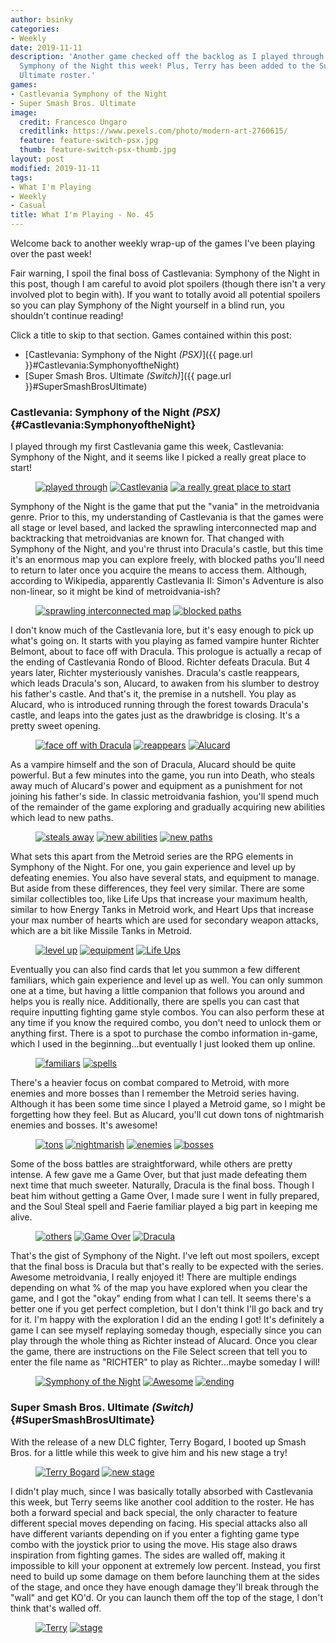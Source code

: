 ```yaml
---
author: bsinky
categories:
- Weekly
date: 2019-11-11
description: 'Another game checked off the backlog as I played through Castlevania:
  Symphony of the Night this week! Plus, Terry has been added to the Super Smash Bros.
  Ultimate roster.'
games:
- Castlevania Symphony of the Night
- Super Smash Bros. Ultimate
image:
  credit: Francesco Ungaro
  creditlink: https://www.pexels.com/photo/modern-art-2760615/
  feature: feature-switch-psx.jpg
  thumb: feature-switch-psx-thumb.jpg
layout: post
modified: 2019-11-11
tags:
- What I'm Playing
- Weekly
- Casual
title: What I'm Playing - No. 45
---
```


Welcome back to another weekly wrap-up of the games I've been playing over the
past week!

Fair warning, I spoil the final boss of Castlevania: Symphony of the Night in
this post, though I am careful to avoid plot spoilers (though there isn't a very
involved plot to begin with). If you want to totally avoid all potential
spoilers so you can play Symphony of the Night yourself in a blind run, you
shouldn't continue reading!

Click a title to skip to that section. Games contained within this post:

 - [Castlevania: Symphony of the Night *(PSX)*]({{ page.url }}#Castlevania:SymphonyoftheNight)
 - [Super Smash Bros. Ultimate *(Switch)*]({{ page.url }}#SuperSmashBrosUltimate)

<!--more-->

### Castlevania: Symphony of the Night *(PSX)*    {#Castlevania:SymphonyoftheNight}

I played through my first Castlevania game this week, Castlevania: Symphony of
the Night, and it seems like I picked a really great place to start!

<figure class="third">
    <a href="https://i.imgur.com/yT1pFR9.png"><img src="https://i.imgur.com/yT1pFR9m.png" alt="played through"/></a>
    <a href="https://i.imgur.com/O97q53Y.png"><img src="https://i.imgur.com/O97q53Ym.png" alt="Castlevania"/></a>
    <a href="https://i.imgur.com/zTZ3eFj.png"><img src="https://i.imgur.com/zTZ3eFjm.png" alt="a really great place to start"/></a>
</figure>

Symphony of the Night is the game that put the "vania" in the metroidvania
genre. Prior to this, my understanding of Castlevania is that the games were all
stage or level based, and lacked the sprawling interconnected map and
backtracking that metroidvanias are known for. That changed with Symphony of the
Night, and you're thrust into Dracula's castle, but this time it's an enormous
map you can explore freely, with blocked paths you'll need to return to later
once you acquire the means to access them. Although, according to Wikipedia,
apparently Castlevania II: Simon's Adventure is also non-linear, so it might be
kind of metroidvania-ish?

<figure class="half">
    <a href="https://i.imgur.com/cojTJoF.png"><img src="https://i.imgur.com/cojTJoFm.png" alt="sprawling interconnected map"/></a>
    <a href="https://i.imgur.com/q7DRRZx.png"><img src="https://i.imgur.com/q7DRRZxm.png" alt="blocked paths"/></a>
</figure>

I don't know much of the Castlevania lore, but it's easy enough to pick up
what's going on. It starts with you playing as famed vampire hunter Richter
Belmont, about to face off with Dracula. This prologue is actually a recap of
the ending of Castlevania Rondo of Blood. Richter defeats Dracula. But 4 years
later, Richter mysteriously vanishes. Dracula's castle reappears, which leads
Dracula's son, Alucard, to awaken from his slumber to destroy his father's
castle. And that's it, the premise in a nutshell. You play as Alucard, who is
introduced running through the forest towards Dracula's castle, and leaps into
the gates just as the drawbridge is closing. It's a pretty sweet opening.

<figure class="third">
    <a href="https://i.imgur.com/GWf58IL.png"><img src="https://i.imgur.com/GWf58ILm.png" alt="face off with Dracula"/></a>
    <a href="https://i.imgur.com/pT8FL7f.png"><img src="https://i.imgur.com/pT8FL7fm.png" alt="reappears"/></a>
    <a href="https://i.imgur.com/diHRtG0.png"><img src="https://i.imgur.com/diHRtG0m.png" alt="Alucard"/></a>
</figure>

As a vampire himself and the son of Dracula, Alucard should be quite powerful.
But a few minutes into the game, you run into Death, who steals away much of
Alucard's power and equipment as a punishment for not joining his father's side.
In classic metroidvania fashion, you'll spend much of the remainder of the game
exploring and gradually acquiring new abilities which lead to new paths.

<figure class="third">
    <a href="https://i.imgur.com/2Q8QwoD.png"><img src="https://i.imgur.com/2Q8QwoDm.png" alt="steals away"/></a>
    <a href="https://i.imgur.com/n7UVaQf.png"><img src="https://i.imgur.com/n7UVaQfm.png" alt="new abilities"/></a>
    <a href="https://i.imgur.com/owFtMH1.png"><img src="https://i.imgur.com/owFtMH1m.png" alt="new paths"/></a>
</figure>

What sets this apart from the Metroid series are the RPG elements in Symphony of
the Night. For one, you gain experience and level up by defeating enemies. You
also have several stats, and equipment to manage. But aside from these
differences, they feel very similar. There are some similar collectibles too,
like Life Ups that increase your maximum health, similar to how Energy Tanks in
Metroid work, and Heart Ups that increase your max number of hearts which are
used for secondary weapon attacks, which are a bit like Missile Tanks in
Metroid.

<figure class="third">
    <a href="https://i.imgur.com/LEL8Cho.png"><img src="https://i.imgur.com/LEL8Chom.png" alt="level up"/></a>
    <a href="https://i.imgur.com/OkJSjbk.png"><img src="https://i.imgur.com/OkJSjbkm.png" alt="equipment"/></a>
    <a href="https://i.imgur.com/PEpC3rv.png"><img src="https://i.imgur.com/PEpC3rvm.png" alt="Life Ups"/></a>
</figure>

Eventually you can also find cards that let you summon a few different
familiars, which gain experience and level up as well. You can only summon one
at a time, but having a little companion that follows you around and helps you
is really nice. Additionally, there are spells you can cast that require
inputting fighting game style combos. You can also perform these at any time if
you know the required combo, you don't need to unlock them or anything first.
There is a spot to purchase the combo information in-game, which I used in the
beginning...but eventually I just looked them up online.

<figure class="half">
    <a href="https://i.imgur.com/teJlv4c.png"><img src="https://i.imgur.com/teJlv4cm.png" alt="familiars"/></a>
    <a href="https://i.imgur.com/0GlvIXH.png"><img src="https://i.imgur.com/0GlvIXHm.png" alt="spells"/></a>
</figure>

There's a heavier focus on combat compared to Metroid, with more enemies and
more bosses than I remember the Metroid series having. Although it has been some
time since I played a Metroid game, so I might be forgetting how they feel. But
as Alucard, you'll cut down tons of nightmarish enemies and bosses. It's
awesome!

<figure class="half">
    <a href="https://i.imgur.com/1x0W8Az.png"><img src="https://i.imgur.com/1x0W8Azm.png" alt="tons"/></a>
    <a href="https://i.imgur.com/VEZiR3y.png"><img src="https://i.imgur.com/VEZiR3ym.png" alt="nightmarish"/></a>
    <a href="https://i.imgur.com/6o2YKU8.png"><img src="https://i.imgur.com/6o2YKU8m.png" alt="enemies"/></a>
    <a href="https://i.imgur.com/nSnWckH.png"><img src="https://i.imgur.com/nSnWckHm.png" alt="bosses"/></a>
</figure>

Some of the boss battles are straightforward, while others are pretty intense. A
few gave me a Game Over, but that just made defeating them next time that much
sweeter. Naturally, Dracula is the final boss. Though I beat him without getting
a Game Over, I made sure I went in fully prepared, and the Soul Steal spell and
Faerie familiar played a big part in keeping me alive.

<figure class="third">
    <a href="https://i.imgur.com/zCNGzhR.png"><img src="https://i.imgur.com/zCNGzhRm.png" alt="others"/></a>
    <a href="https://i.imgur.com/FQglYAG.png"><img src="https://i.imgur.com/FQglYAGm.png" alt="Game Over"/></a>
    <a href="https://i.imgur.com/qfrrC4K.png"><img src="https://i.imgur.com/qfrrC4Km.png" alt="Dracula"/></a>
</figure>

That's the gist of Symphony of the Night. I've left out most spoilers, except
that the final boss is Dracula but that's really to be expected with the series.
Awesome metroidvania, I really enjoyed it! There are multiple endings depending
on what % of the map you have explored when you clear the game, and I got the
"okay" ending from what I can tell. It seems there's a better one if you get
perfect completion, but I don't think I'll go back and try for it. I'm happy
with the exploration I did an the ending I got! It's definitely a game I can see
myself replaying someday though, especially since you can play through the whole
thing as Richter instead of Alucard. Once you clear the game, there are
instructions on the File Select screen that tell you to enter the file name as
"RICHTER" to play as Richter...maybe someday I will!

<figure class="third">
    <a href="https://i.imgur.com/qY3mKxI.png"><img src="https://i.imgur.com/qY3mKxIm.png" alt="Symphony of the Night"/></a>
    <a href="https://i.imgur.com/cbHTEYw.png"><img src="https://i.imgur.com/cbHTEYwm.png" alt="Awesome"/></a>
    <a href="https://i.imgur.com/WlLtx49.png"><img src="https://i.imgur.com/WlLtx49m.png" alt="ending"/></a>
</figure>

### Super Smash Bros. Ultimate *(Switch)*    {#SuperSmashBrosUltimate}

With the release of a new DLC fighter, Terry Bogard, I booted up Smash Bros. for
a little while this week to give him and his new stage a try!

<figure class="half">
    <a href="https://i.imgur.com/xJjRBpR.jpg"><img src="https://i.imgur.com/xJjRBpRm.jpg" alt="Terry Bogard"/></a>
    <a href="https://i.imgur.com/muKJdrQ.jpg"><img src="https://i.imgur.com/muKJdrQm.jpg" alt="new stage"/></a>
</figure>

I didn't play much, since I was basically totally absorbed with Castlevania this
week, but Terry seems like another cool addition to the roster. He has both a
forward special and back special, the only character to feature different
special moves depending on facing. His special attacks also all have different
variants depending on if you enter a fighting game type combo with the joystick
prior to using the move. His stage also draws inspiration from fighting games.
The sides are walled off, making it impossible to kill your opponent at
extremely low percent. Instead, you first need to build up some damage on them
before launching them at the sides of the stage, and once they have enough
damage they'll break through the "wall" and get KO'd. Or you can launch them off
the top of the stage, I don't think that's walled off.

<figure class="half">
    <a href="https://i.imgur.com/sVWlh33.jpg"><img src="https://i.imgur.com/sVWlh33m.jpg" alt="Terry"/></a>
    <a href="https://i.imgur.com/vZ8YNPt.jpg"><img src="https://i.imgur.com/vZ8YNPtm.jpg" alt="stage"/></a>
</figure>
